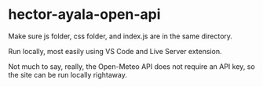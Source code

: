 # hector-ayala-open-api
Make sure js folder, css folder, and index.js are in the same directory.

Run locally, most easily using VS Code and Live Server extension.

Not much to say, really, the Open-Meteo API does not require an API key, so the site can be run locally rightaway.